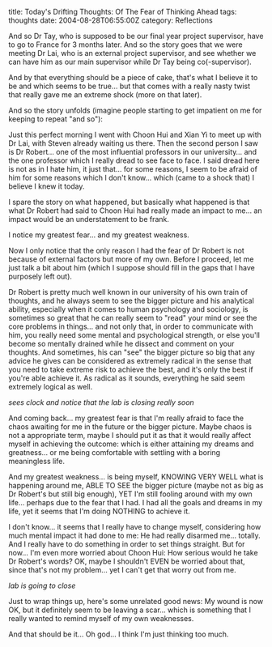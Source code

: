 title: Today's Drifting Thoughts: Of The Fear of Thinking Ahead
tags: thoughts
date: 2004-08-28T06:55:00Z
category: Reflections

And so Dr Tay, who is supposed to be our final year project supervisor, have to go to France for 3 months later. And so the story goes that we were meeting Dr Lai, who is an external project supervisor, and see whether we can have him as our main supervisor while Dr Tay being co(-supervisor).

And by that everything should be a piece of cake, that's what I believe it to be and which seems to be true… but that comes with a really nasty twist that really gave me an extreme shock (more on that later).

And so the story unfolds (imagine people starting to get impatient on me for keeping to repeat "and so"):

Just this perfect morning I went with Choon Hui and Xian Yi to meet up with Dr Lai, with Steven already waiting us there. Then the second person I saw is Dr Robert… one of the most influential professors in our university… and the one professor which I really dread to see face to face. I said dread here is not as in I hate him, it just that… for some reasons, I seem to be afraid of him for some reasons which I don't know… which (came to a shock that) I believe I knew it today.

I spare the story on what happened, but basically what happened is that what Dr Robert had said to Choon Hui had really made an impact to me… an impact would be an understatement to be frank.

I notice my greatest fear… and my greatest weakness.

Now I only notice that the only reason I had the fear of Dr Robert is not because of external factors but more of my own. Before I proceed, let me just talk a bit about him (which I suppose should fill in the gaps that I have purposely left out).

Dr Robert is pretty much well known in our university of his own train of thoughts, and he always seem to see the bigger picture and his analytical ability, especially when it comes to human psychology and sociology, is sometimes so great that he can really seem to "read" your mind or see the core problems in things… and not only that, in order to communicate with him, you really need some mental and psychological strength, or else you'll become so mentally drained while he dissect and comment on your thoughts. And sometimes, his can "see" the bigger picture so big that any advice he gives can be considered as extremely radical in the sense that you need to take extreme risk to achieve the best, and it's only the best if you're able achieve it. As radical as it sounds, everything he said seem extremely logical as well.

*sees clock and notice that the lab is closing really soon*

And coming back… my greatest fear is that I'm really afraid to face the chaos awaiting for me in the future or the bigger picture. Maybe chaos is not a appropriate term, maybe I should put it as that it would really affect myself in achieving the outcome: which is either attaining my dreams and greatness… or me being comfortable with settling with a boring meaningless life.

And my greatest weakness… is being myself, KNOWING VERY WELL what is happening around me, ABLE TO SEE the bigger picture (maybe not as big as Dr Robert's but still big enough), YET I'm still fooling around with my own life… perhaps due to the fear that I had. I had all the goals and dreams in my life, yet it seems that I'm doing NOTHING to achieve it.

I don't know… it seems that I really have to change myself, considering how much mental impact it had done to me: He had really disarmed me… totally. And I really have to do something in order to set things straight. But for now… I'm even more worried about Choon Hui: How serious would he take Dr Robert's words? OK, maybe I shouldn't EVEN be worried about that, since that's not my problem… yet I can't get that worry out from me.

*lab is going to close*

Just to wrap things up, here's some unrelated good news: My wound is now OK, but it definitely seem to be leaving a scar… which is something that I really wanted to remind myself of my own weaknesses.

And that should be it… Oh god… I think I'm just thinking too much.

